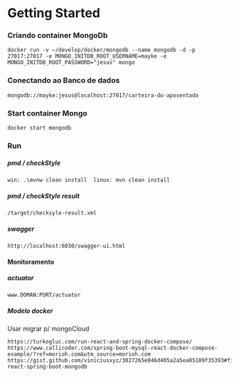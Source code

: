 # Getting Started

### Criando container MongoDb
```
docker run -v ~/develop/docker/mongodb --name mongodb -d -p 27017:27017 -e MONGO_INITDB_ROOT_USERNAME=mayke -e MONGO_INITDB_ROOT_PASSWORD="jesus" mongo
```
### Conectando ao Banco de dados
```
mongodb://mayke:jesus@localhost:27017/carteira-do-aposentado
```

### Start container Mongo
```
docker start mongodb
```
### Run
##### pmd / checkStyle
```
win: .\mvnw clean install  linux: mvn clean install
```
##### pmd / checkStyle result
```
/target/checksyle-result.xml
```
##### swagger
```
http://localhost:6030/swagger-ui.html
```
#### Monitoramento
##### actuator
```
www.DOMAN:PORT/actuator
```

##### Modelo docker
Usar migrar p/ mongoCloud
```
https://turkogluc.com/run-react-and-spring-docker-compose/
https://www.callicoder.com/spring-boot-mysql-react-docker-compose-example/?ref=morioh.com&utm_source=morioh.com
https://gist.github.com/viniciusxyz/3027265e046d405a2a5ea05189f35393#file-react-spring-boot-mongodb
```